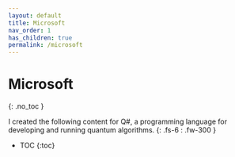 ```yaml
---
layout: default
title: Microsoft
nav_order: 1
has_children: true
permalink: /microsoft
---
```


# Microsoft
{: .no_toc }

I created the following content for Q#, a programming language for developing and running quantum algorithms.
{: .fs-6 : .fw-300 }

- TOC
{:toc}
